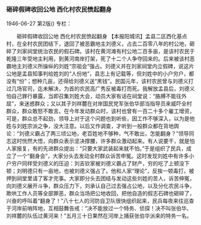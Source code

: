 ### 砸碎假碑收回公地  西化村农民愤起翻身

1946-06-27
第2版()
专栏：

　　砸碎假碑收回公地
    西化村农民愤起翻身
    【本报阳城讯】孟县二区西化基点村，在全村农民团结下，退回了被恶霸地主刘德义，占去二百零八年的村公地，砸碎了刘家祠堂统治农民的假石碑。该村在黄河滩有村公地二百多亩，是该村农民于乾隆三年受地主利用，到黄河南岸打架，死了十二个人争夺回来的。后来被该村恶霸地主刘德义所操纵的刘姓“宗祖会”强占。刘德义并在刘家祠堂内立假碑，说这片公地是孟县知事判给姓刘的“人份地”，县志上有记载等，但刘姓中的小户穷户，都没有“份”；想种几亩，还得给刘德义送“黑钱”。民国元年，该村农民曾与刘德义打过几场官司，迄未解决，为首的农民高广秀反被毒打而死。我解放孟县后，刘德义怕自己罪行暴露，当即召集刘姓大会，动员大家有话在祠堂说：“胳膊不能往外屈”，来迷惑群众；又以其子刘祥麓在对岸国民党军张伯华部当指导员来威吓全村群众，群众敢怒不敢言。在今年发动群众时，该村也曾有一百二十多个雇工增资，可是，群众总不起劲，领导上对于这个问题也到听些，因工作不够深入，以为是他姓与刘姓宗派之争，没大注意。以后又作调查，才听到一般群众都在背地舆论：“刘德义霸占了两三顷公地，老百姓地不够种，气不敢出，怎能翻身？”领导同志这时恍然大悟，向群众表示坚决撑腰，许多群众激动起来。有人说要干，就是怕人家报复，有的先进群众提出：“只要大家武装起来就不怕。”于是组织了民兵，成立了一个“翻身会”，大家分头去发动全村群众诉苦申冤。这时发现刘姓中有许多小户穷户同样受刘德义的压迫：刘吉钦家被刘德义霸占了财产，穷的吃了上顿没下顿；刘明德只有一亩地，也被刘德义强占了。他和人家“理论”，反挨一顿毒打，被押到祠堂里请了客才完事。大家即分头去团结与发动这些刘姓的苦人，诉苦伸冤，向刘德义展开斗争，群众压力下，刘承认自己过去强占公地，以及分化农民斗争，欺哄工作人员等全部罪恶，群众当场把公地收回，把他自造的假志石碑也砸碎了，兴奋的呼叫着“翻身了！”八十七人的河防自卫队很快组织起来，民兵每夜来往巡查于河岸前哨阵地，互相鼓舞告戒：“决不能放过一个特务、侦探！决不叫张伯华、刘祥麓的队伍过黄河来！”五月三十日果然在河岸上捕获张伯华派来的特务一名。
